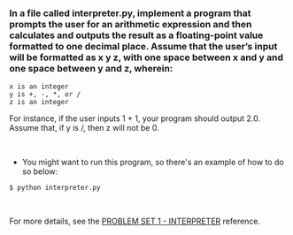 ### In a file called interpreter.py, implement a program that prompts the user for an arithmetic expression and then calculates and outputs the result as a floating-point value formatted to one decimal place. Assume that the user’s input will be formatted as x y z, with one space between x and y and one space between y and z, wherein:
```
x is an integer
y is +, -, *, or /
z is an integer
```
For instance, if the user inputs 1 + 1, your program should output 2.0. Assume that, if y is /, then z will not be 0.

<br />

* You might want to run this program, so there's an example of how to do so below:

```
$ python interpreter.py
```

<br />

For more details, see the [PROBLEM SET 1 - INTERPRETER](https://cs50.harvard.edu/python/2022/psets/1/interpreter/) reference.
